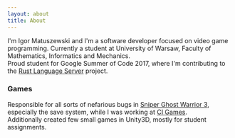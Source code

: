 ```yaml
---
layout: about
title: About
---
```

I'm Igor Matuszewski and I'm a software developer focused on video game programming.
Currently a student at University of Warsaw, Faculty of Mathematics, Informatics and Mechanics.
<br>Proud student for Google Summer of Code 2017, where I'm contributing to the [Rust Language Server](https://github.com/rust-lang-nursery/rls) project.

### Games

Responsible for all sorts of nefarious bugs in [Sniper Ghost Warrior 3](http://sniperghostwarrior3.com/), especially the save system, while I was working at [CI Games](http://cigames.com).
<br> Additionally created few small games in Unity3D, mostly for student assignments.
